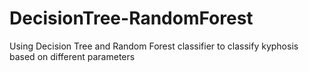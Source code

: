 # DecisionTree-RandomForest
Using Decision Tree and Random Forest classifier to classify kyphosis based on different parameters
